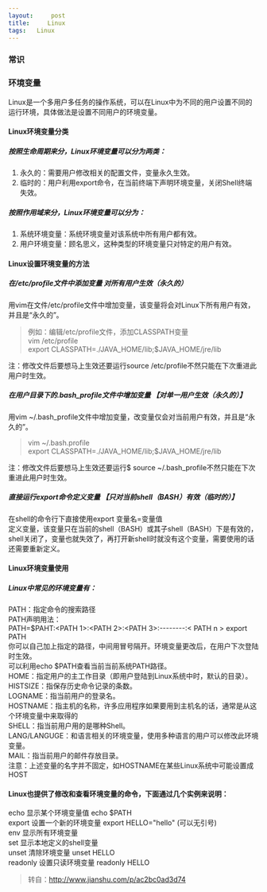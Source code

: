 ```yaml
---
layout:     post
title:     Linux
tags:   Linux
---
```

### 常识


### 环境变量
Linux是一个多用户多任务的操作系统，可以在Linux中为不同的用户设置不同的运行环境，具体做法是设置不同用户的环境变量。

#### Linux环境变量分类
##### 按照生命周期来分，Linux环境变量可以分为两类：
1. 永久的：需要用户修改相关的配置文件，变量永久生效。
2. 临时的：用户利用export命令，在当前终端下声明环境变量，关闭Shell终端失效。

##### 按照作用域来分，Linux环境变量可以分为：
1. 系统环境变量：系统环境变量对该系统中所有用户都有效。
2. 用户环境变量：顾名思义，这种类型的环境变量只对特定的用户有效。

#### Linux设置环境变量的方法

##### 在/etc/profile文件中添加变量 对所有用户生效（永久的）
用vim在文件/etc/profile文件中增加变量，该变量将会对Linux下所有用户有效，并且是“永久的”。
>例如：编辑/etc/profile文件，添加CLASSPATH变量    
  vim /etc/profile    
  export CLASSPATH=./JAVA_HOME/lib;$JAVA_HOME/jre/lib

注：修改文件后要想马上生效还要运行source /etc/profile不然只能在下次重进此用户时生效。

##### 在用户目录下的.bash_profile文件中增加变量 【对单一用户生效（永久的）】
用vim ~/.bash_profile文件中增加变量，改变量仅会对当前用户有效，并且是“永久的”。

>vim ~/.bash.profile    
export CLASSPATH=./JAVA_HOME/lib;$JAVA_HOME/jre/lib

注：修改文件后要想马上生效还要运行$ source ~/.bash_profile不然只能在下次重进此用户时生效。

##### 直接运行export命令定义变量 【只对当前shell（BASH）有效（临时的）】
在shell的命令行下直接使用export 变量名=变量值    
定义变量，该变量只在当前的shell（BASH）或其子shell（BASH）下是有效的，shell关闭了，变量也就失效了，再打开新shell时就没有这个变量，需要使用的话还需要重新定义。

#### Linux环境变量使用

##### Linux中常见的环境变量有：

PATH：指定命令的搜索路径    
PATH声明用法：    
PATH=$PAHT:<PATH 1>:<PATH 2>:<PATH 3>:--------:< PATH n >
export PATH    
你可以自己加上指定的路径，中间用冒号隔开。环境变量更改后，在用户下次登陆时生效。    
可以利用echo $PATH查看当前当前系统PATH路径。    
HOME：指定用户的主工作目录（即用户登陆到Linux系统中时，默认的目录）。    
HISTSIZE：指保存历史命令记录的条数。    
LOGNAME：指当前用户的登录名。    
HOSTNAME：指主机的名称，许多应用程序如果要用到主机名的话，通常是从这个环境变量中来取得的    
SHELL：指当前用户用的是哪种Shell。    
LANG/LANGUGE：和语言相关的环境变量，使用多种语言的用户可以修改此环境变量。    
MAIL：指当前用户的邮件存放目录。    
注意：上述变量的名字并不固定，如HOSTNAME在某些Linux系统中可能设置成HOST    

#### Linux也提供了修改和查看环境变量的命令，下面通过几个实例来说明：

echo 显示某个环境变量值 echo $PATH    
export 设置一个新的环境变量 export HELLO="hello" (可以无引号)    
env 显示所有环境变量    
set 显示本地定义的shell变量    
unset 清除环境变量 unset HELLO    
readonly 设置只读环境变量 readonly HELLO    

>转自：http://www.jianshu.com/p/ac2bc0ad3d74
